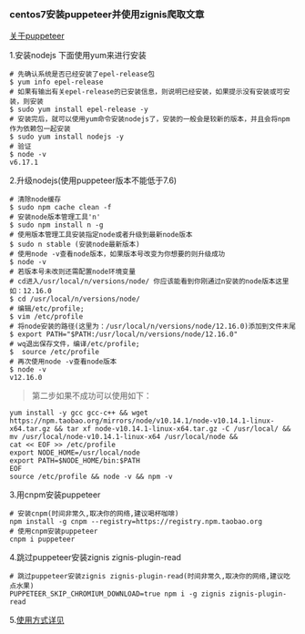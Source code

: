 ### centos7安装puppeteer并使用zignis爬取文章
[关于puppeteer](https://github.com/vipzhicheng/zignis-plugin-read)

1.安装nodejs 下面使用yum来进行安装
```
# 先确认系统是否已经安装了epel-release包
$ yum info epel-release
# 如果有输出有关epel-release的已安装信息，则说明已经安装，如果提示没有安装或可安装，则安装
$ sudo yum install epel-release -y
# 安装完后，就可以使用yum命令安装nodejs了，安装的一般会是较新的版本，并且会将npm作为依赖包一起安装
$ sudo yum install nodejs -y
# 验证
$ node -v
v6.17.1
```
2.升级nodejs(使用puppeteer版本不能低于7.6)
```
# 清除node缓存
$ sudo npm cache clean -f  
# 安装node版本管理工具'n'
$ sudo npm install n -g
# 使用版本管理工具安装指定node或者升级到最新node版本
$ sudo n stable (安装node最新版本)
# 使用node -v查看node版本，如果版本号改变为你想要的则升级成功
$ node -v
# 若版本号未改则还需配置node环境变量
# cd进入/usr/local/n/versions/node/ 你应该能看到你刚通过n安装的node版本这里如：12.16.0
$ cd /usr/local/n/versions/node/
# 编辑/etc/profile;
$ vim /etc/profile
# 将node安装的路径(这里为：/usr/local/n/versions/node/12.16.0)添加到文件末尾
$ export PATH="$PATH:/usr/local/n/versions/node/12.16.0"
# wq退出保存文件，编译/etc/profile;
$  source /etc/profile
# 再次使用node -v查看node版本
$ node -v
v12.16.0
```
> 第二步如果不成功可以使用如下：
```
yum install -y gcc gcc-c++ && wget https://npm.taobao.org/mirrors/node/v10.14.1/node-v10.14.1-linux-x64.tar.gz && tar xf node-v10.14.1-linux-x64.tar.gz -C /usr/local/ && mv /usr/local/node-v10.14.1-linux-x64 /usr/local/node && 
cat << EOF >> /etc/profile
export NODE_HOME=/usr/local/node  
export PATH=$NODE_HOME/bin:$PATH
EOF
source /etc/profile && node -v && npm -v
```
3.用cnpm安装puppeteer
```
# 安装cnpm(时间非常久,取决你的网络,建议喝杯咖啡)
npm install -g cnpm --registry=https://registry.npm.taobao.org
# 使用cnpm安装puppeteer
cnpm i puppeteer
```
4.跳过puppeteer安装zignis zignis-plugin-read
```
# 跳过puppeteer安装zignis zignis-plugin-read(时间非常久,取决你的网络,建议吃点水果)
PUPPETEER_SKIP_CHROMIUM_DOWNLOAD=true npm i -g zignis zignis-plugin-read
```
5.[使用方式详见](https://github.com/vipzhicheng/zignis-plugin-read#%E5%AE%89%E8%A3%85%E5%92%8C%E4%BD%BF%E7%94%A8)
